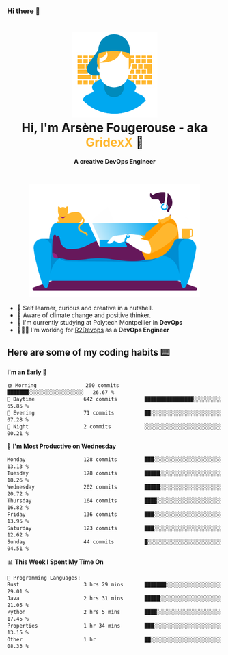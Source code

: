 ### Hi there 👋

<!--
**GridexX/gridexx** is a ✨ _special_ ✨ repository because its `README.md` (this file) appears on your GitHub profile.

Here are some ideas to get you started:

- 🔭 I’m currently working on ...
- 🌱 I’m currently learning ...
- 👯 I’m looking to collaborate on ...
- 🤔 I’m looking for help with ...
- 💬 Ask me about ...
- 📫 How to reach me: ...
- 😄 Pronouns: ...
- ⚡ Fun fact: ...
-->


<!-- Header -->
<h1 align="center">
  <img src="./images/user_profile.png" width="200">
  <br>
  Hi, I'm Arsène Fougerouse - aka <span style="color:#ffb72e">GridexX</span> 👋
</h1>


<p align="center">
  <b>A creative DevOps Engineer </b>
</p>
<br/>
<p align="center">
  <img src="./images/man_couch.png" width="400">
</p>

- 🎨 Self learner, curious and creative in a nutshell. 
- 🌱 Aware of climate change and positive thinker.
- 📕 I'm currently studying at Polytech Montpellier in **DevOps**
- 👨🏻‍💻 I'm working for [R2Devops](https://r2devops.io) as a **DevOps Engineer**


## Here are some of my coding habits ⌨️

<!-- Add a section about tech and Ops stack
  Like this one : https://github.com/Xanthus58#-tech-stack
-->
<!--START_SECTION:waka-->
**I'm an Early 🐤** 

```text
🌞 Morning                260 commits         ███████░░░░░░░░░░░░░░░░░░   26.67 % 
🌆 Daytime                642 commits         ████████████████░░░░░░░░░   65.85 % 
🌃 Evening                71 commits          ██░░░░░░░░░░░░░░░░░░░░░░░   07.28 % 
🌙 Night                  2 commits           ░░░░░░░░░░░░░░░░░░░░░░░░░   00.21 % 
```
📅 **I'm Most Productive on Wednesday** 

```text
Monday                   128 commits         ███░░░░░░░░░░░░░░░░░░░░░░   13.13 % 
Tuesday                  178 commits         █████░░░░░░░░░░░░░░░░░░░░   18.26 % 
Wednesday                202 commits         █████░░░░░░░░░░░░░░░░░░░░   20.72 % 
Thursday                 164 commits         ████░░░░░░░░░░░░░░░░░░░░░   16.82 % 
Friday                   136 commits         ███░░░░░░░░░░░░░░░░░░░░░░   13.95 % 
Saturday                 123 commits         ███░░░░░░░░░░░░░░░░░░░░░░   12.62 % 
Sunday                   44 commits          █░░░░░░░░░░░░░░░░░░░░░░░░   04.51 % 
```


📊 **This Week I Spent My Time On** 

```text
💬 Programming Languages: 
Rust                     3 hrs 29 mins       ███████░░░░░░░░░░░░░░░░░░   29.01 % 
Java                     2 hrs 31 mins       █████░░░░░░░░░░░░░░░░░░░░   21.05 % 
Python                   2 hrs 5 mins        ████░░░░░░░░░░░░░░░░░░░░░   17.45 % 
Properties               1 hr 34 mins        ███░░░░░░░░░░░░░░░░░░░░░░   13.15 % 
Other                    1 hr                ██░░░░░░░░░░░░░░░░░░░░░░░   08.33 % 
```


<!--END_SECTION:waka-->
